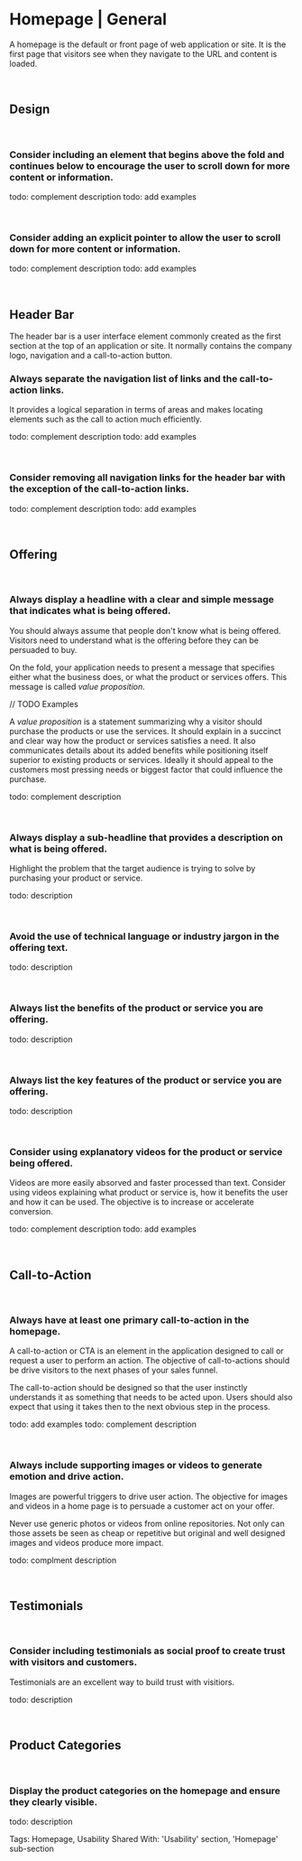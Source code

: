 # Homepage | General

A homepage is the default or front page of web application or site. It is the first page that visitors see when they navigate to the URL and content is loaded.

<br>


## Design
<br>


### Consider including an element that begins above the fold and continues below to encourage the user to scroll down for more content or information.

todo: complement description
todo: add examples

<br>


### Consider adding an explicit pointer to allow the user to scroll down for more content or information.

todo: complement description
todo: add examples

<br>


## Header Bar
The header bar is a user interface element commonly created as the first section at the top of an application or site. It normally contains the company logo, navigation and a
call-to-action button.
<br>


### Always separate the navigation list of links and the call-to-action links.

It provides a logical separation in terms of areas and makes locating elements such as the call to action much efficiently.

todo: complement description
todo: add examples

<br>


### Consider removing all navigation links for the header bar with the exception of the call-to-action links.

todo: complement description
todo: add examples

<br>


## Offering
<br>


### Always display a headline with a clear and simple message that indicates what is being offered.

You should always assume that people don't know what is being offered. Visitors need to understand what is the offering before they can be persuaded to buy.

On the fold, your application needs to present a message that specifies either what the business does, or what the product or services offers. This message is
called _value proposition_.

// TODO Examples

A _value proposition_ is a statement summarizing why a visitor should purchase the products or use the services. It should explain in a succinct and clear way how
the product or services satisfies a need. It also communicates details about its added benefits while positioning itself superior to existing products or services. Ideally
it should appeal to the customers most pressing needs or biggest factor that could influence the purchase.

todo: complement description

<br>


### Always display a sub-headline that provides a description on what is being offered.

Highlight the problem that the target audience is trying to solve by purchasing your product or service.

todo: description

<br>


### Avoid the use of technical language or industry jargon in the offering text.

todo: description

<br>


### Always list the benefits of the product or service you are offering.

todo: description

<br>


### Always list the key features of the product or service you are offering.

todo: description

<br>


### Consider using explanatory videos for the product or service being offered.

Videos are more easily absorved and faster processed than text. Consider using videos explaining what product or service is, how it benefits the user and how it
can be used. The objective is to increase or accelerate conversion.

todo: complement description
todo: add examples

<br>


## Call-to-Action
<br>


### Always have at least one primary call-to-action in the homepage.

A call-to-action or CTA is an element in the application designed to call or request a user to perform an action. The objective of call-to-actions
should be drive visitors to the next phases of your sales funnel.

The call-to-action should be designed so that the user instinctly understands it as something that needs to be acted upon. Users should also expect
that using it takes then to the next obvious step in the process.

todo: add examples
todo: complement description

<br>


### Always include supporting images or videos to generate emotion and drive action.

Images are powerful triggers to drive user action. The objective for images and videos in a home page is to persuade a customer act on your offer.

Never use generic photos or videos from online repositories. Not only can those assets be seen as cheap or repetitive but original and well designed images and 
videos produce more impact.

todo: complment description

<br>


## Testimonials
<br>


### Consider including testimonials as social proof to create trust with visitors and customers.

Testimonials are an excellent way to build trust with visitiors.

todo: description

<br>


## Product Categories
<br>


### Display the product categories on the homepage and ensure they clearly visible.

todo: description

Tags: Homepage, Usability
Shared With: 'Usability' section, 'Homepage' sub-section

<br>